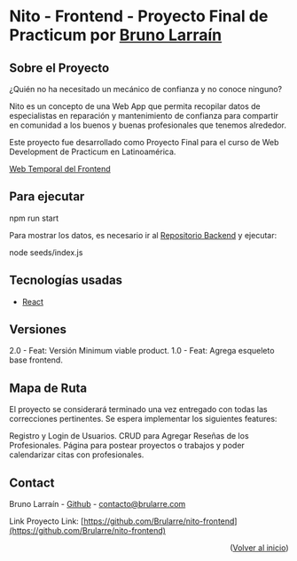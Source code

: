 <div id="#inicio"></div>

# Nito - Frontend - Proyecto Final de Practicum por <a href="https://github.com/brularre/">Bruno Larraín</a>

## Sobre el Proyecto

¿Quién no ha necesitado un mecánico de confianza y no conoce ninguno?

Nito es un concepto de una Web App que permita recopilar datos de especialistas en reparación y mantenimiento de confianza para compartir en comunidad a los buenos y buenas profesionales que tenemos alrededor.

Este proyecto fue desarrollado como Proyecto Final para el curso de Web Development de Practicum en Latinoamérica.

[Web Temporal del Frontend](https://nito-front.netlify.app/)

## Para ejecutar

npm run start

Para mostrar los datos, es necesario ir al [Repositorio Backend](https://github.com/Brularre/nito-backend) y ejecutar:

node seeds/index.js

## Tecnologías usadas

- [React](https://reactjs.org/)

## Versiones

2.0 - Feat: Versión Minimum viable product.
1.0 - Feat: Agrega esqueleto base frontend.

## Mapa de Ruta

El proyecto se considerará terminado una vez entregado con todas las correcciones pertinentes. Se espera implementar los siguientes features:

Registro y Login de Usuarios.
CRUD para Agregar Reseñas de los Profesionales.
Página para postear proyectos o trabajos y poder calendarizar citas con profesionales.

## Contact

Bruno Larraín - [Github](https://github.com/Brularre/) - contacto@brularre.com

Link Proyecto Link: [https://github.com/Brularre/nito-frontend](https://github.com/Brularre/nito-frontend)

<p align="right">(<a href="#inicio">Volver al inicio</a>)</p>

